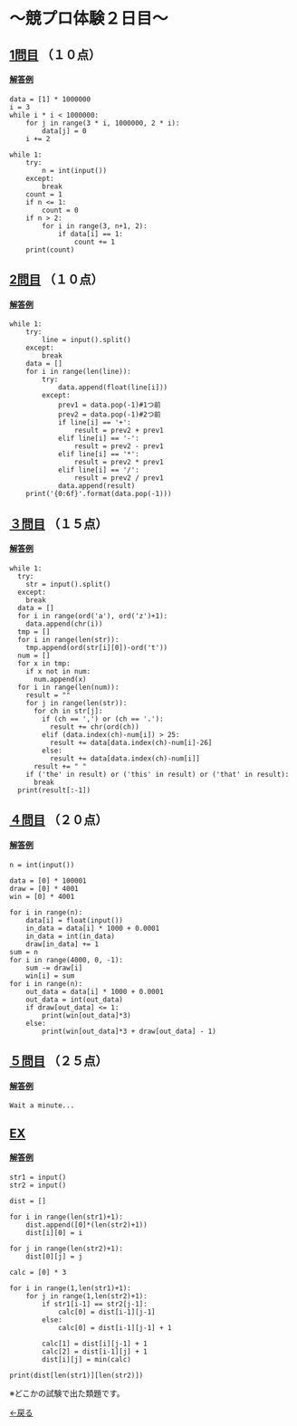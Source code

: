 # ～競プロ体験２日目～

## [1問目](http://judge.u-aizu.ac.jp/onlinejudge/description.jsp?id=0009&lang=jp) （１０点）
#### [解答例](https://raw.githubusercontent.com/7vvXi/Comp-prog/master/shin/2/2-1.py)
```
data = [1] * 1000000
i = 3
while i * i < 1000000:
    for j in range(3 * i, 1000000, 2 * i):
    	data[j] = 0
    i += 2

while 1:
	try:
		n = int(input())
	except:
		break
	count = 1
	if n <= 1:
		count = 0
	if n > 2:
		for i in range(3, n+1, 2):
			if data[i] == 1:
				count += 1
	print(count)
 ```

## [2問目](http://judge.u-aizu.ac.jp/onlinejudge/description.jsp?id=0087) （１０点）
#### [解答例](https://raw.githubusercontent.com/7vvXi/Comp-prog/master/shin/2/2-2.py)
```
while 1:
	try:
		line = input().split()
	except:
		break
	data = []
	for i in range(len(line)):
		try:
			data.append(float(line[i]))
		except:
			prev1 = data.pop(-1)#1つ前
			prev2 = data.pop(-1)#2つ前
			if line[i] == '+':
				result = prev2 + prev1
			elif line[i] == '-':
				result = prev2 - prev1
			elif line[i] == '*':
				result = prev2 * prev1
			elif line[i] == '/':
				result = prev2 / prev1
			data.append(result)
	print('{0:6f}'.format(data.pop(-1)))
```

## [３問目](http://judge.u-aizu.ac.jp/onlinejudge/description.jsp?id=0017&lang=jp) （１５点）
#### [解答例](https://raw.githubusercontent.com/7vvXi/Comp-prog/master/shin/2/2-3.py)
```
while 1:
  try:
    str = input().split()
  except:
    break
  data = []
  for i in range(ord('a'), ord('z')+1):
    data.append(chr(i))
  tmp = []
  for i in range(len(str)):
    tmp.append(ord(str[i][0])-ord('t'))
  num = []
  for x in tmp:
    if x not in num:
      num.append(x)
  for i in range(len(num)):
    result = ""
    for j in range(len(str)):
      for ch in str[j]:
        if (ch == ',') or (ch == '.'):
          result += chr(ord(ch))
        elif (data.index(ch)-num[i]) > 25:
          result += data[data.index(ch)-num[i]-26]
        else:
          result += data[data.index(ch)-num[i]]
      result += " "
    if ('the' in result) or ('this' in result) or ('that' in result):
      break
  print(result[:-1])
```

## [４問目](http://judge.u-aizu.ac.jp/onlinejudge/description.jsp?id=3001) （２０点）
#### [解答例](https://raw.githubusercontent.com/7vvXi/Comp-prog/master/shin/2/2-4.py)
```
n = int(input())

data = [0] * 100001
draw = [0] * 4001
win = [0] * 4001

for i in range(n):
	data[i] = float(input())
	in_data = data[i] * 1000 + 0.0001
	in_data = int(in_data)
	draw[in_data] += 1
sum = n
for i in range(4000, 0, -1):
	sum -= draw[i]
	win[i] = sum
for i in range(n):
	out_data = data[i] * 1000 + 0.0001
	out_data = int(out_data)
	if draw[out_data] <= 1:
		print(win[out_data]*3)
	else:
		print(win[out_data]*3 + draw[out_data] - 1)
```

## [５問目](http://judge.u-aizu.ac.jp/onlinejudge/description.jsp?id=0086) （２５点）
#### [解答例](https://raw.githubusercontent.com/7vvXi/Comp-prog/master/shin/2/2-5.py)
```
Wait a minute...
```

## [EX](http://judge.u-aizu.ac.jp/onlinejudge/description.jsp?id=DPL_1_E&lang=jp) 
#### [解答例](https://raw.githubusercontent.com/7vvXi/Comp-prog/master/shin/2/ex.py)
```
str1 = input()
str2 = input()

dist = []

for i in range(len(str1)+1):
	dist.append([0]*(len(str2)+1))
	dist[i][0] = i
	
for j in range(len(str2)+1):
	dist[0][j] = j
	
calc = [0] * 3

for i in range(1,len(str1)+1):
    for j in range(1,len(str2)+1):
        if str1[i-1] == str2[j-1]:
        	calc[0] = dist[i-1][j-1]
        else:
        	calc[0] = dist[i-1][j-1] + 1
        	
        calc[1] = dist[i][j-1] + 1
        calc[2] = dist[i-1][j] + 1
        dist[i][j] = min(calc)
    
print(dist[len(str1)][len(str2)])
```
※どこかの試験で出た類題です。


[←戻る](https://7vxxi.github.io/Comp-prog/shin/)
